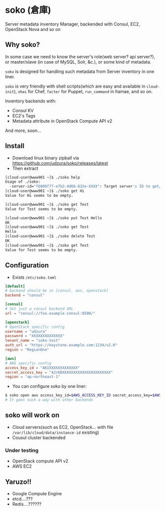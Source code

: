 # soko (倉庫)

Server metadata inventory Manager, backended with Consul, EC2, OpenStack Nova and so on

## Why soko?

In some case we need to know the server's role(web server? api server?),
or master/slave (in case of MySQL, Solr, &c.), or some kind of metadata.

`soko` is designed for handling such metadata from Server inventory in one liner.

`soko` is very friendly with shell scripts(which are easy and available in `cloud-init`),
`ohai` for Chef, `facter` for Puppet, `run_command` in Itamae, and so on.

Inventory backends with:

* Consul KV
* EC2's Tags
* Metadata attribute in OpenStack Compute API v2

And more, soon...

## Install

* Download linux binary zipball via https://github.com/udzura/soko/releases/latest
* Then extract

```bash
[cloud-user@www901 ~]$ ./soko help
Usage of ./soko:
  -server-id="f6809f77-e7b2-4d66-832e-XXXX": Target server's ID to get/put/delete. Defaults to cloud-init's server ID
[cloud-user@www901 ~]$ ./soko get Hi
Value for Hi seems to be empty.

[cloud-user@www901 ~]$ ./soko get Test
Value for Test seems to be empty.

[cloud-user@www901 ~]$ ./soko put Test Hello
OK
[cloud-user@www901 ~]$ ./soko get Test
Hello
[cloud-user@www901 ~]$ ./soko delete Test
OK
[cloud-user@www901 ~]$ ./soko get Test
Value for Test seems to be empty.
```

## Configuration

* Exists `/etc/soko.toml`

```toml
[default]
# backend should be in [consul, aws, openstack]
backend = "consul"

[consul]
# Set just a consul backend URL
url = "consul://foo.example.consul:8500/"

[openstack]
# OpenStack specific config
username = "udzura"
password = "XXXXXXXXXXXXXX"
tenant_name = "soko-test"
auth_url = "https://keystone.example.com:1234/v2.0"
region = "RegionOne"

[aws]
# AWS specific config
access_key_id = "AKIXXXXXXXXXXXXX"
secret_access_key = "4Jr6DXXXXXXXXXXXXXXXXXXXXXX"
region = "ap-northeast-1"
```

* You can configure soko by one liner:

```bash
$ soko open aws access_key_id=$AWS_ACCESS_KEY_ID secret_access_key=$AWS_SECRET_ACCESS_KEY region=ap-northeast-1
# It goes such a way with other backends
```

## soko will work on

* Cloud servers(such as EC2, OpenStack... with file `/var/lib/cloud/data/instance-id` existing)
* Cousul cluster backended

### Under testing

* OpenStack compute API v2
* AWS EC2

## Yaruzo!!

* Google Compute Engine
* etcd....???
* Redis....??????
